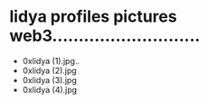 # lidya profiles pictures web3............................
- 0xlidya (1).jpg..
- 0xlidya (2).jpg
- 0xlidya (3).jpg
- 0xlidya (4).jpg
